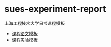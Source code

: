# sues-experiment-report
上海工程技术大学日常课程模板

+ [课程论文模板](experiment/README.md)
+ [课程实验模板](paper/README.md)
